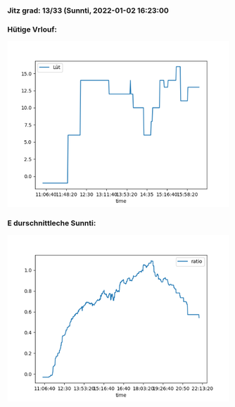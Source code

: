### Jitz grad: 13/33 (Sunnti, 2022-01-02 16:23:00

### Hütige Vrlouf:
![Graph](Today.png)

### E durschnittleche Sunnti:
![Graph](Sunnti.png)